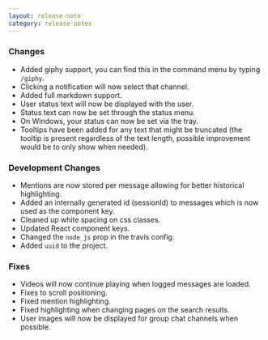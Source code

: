 ```yaml
---
layout: release-note
category: release-notes
---
```


### Changes

- Added giphy support, you can find this in the command menu by typing `/giphy`.
- Clicking a notification will now select that channel.
- Added full markdown support.
- User status text will now be displayed with the user.
- Status text can now be set through the status menu.
- On Windows, your status can now be set via the tray.
- Tooltips have been added for any text that might be truncated (the tooltip is present regardless of the text length, possible improvement would be to only show when needed).

### Development Changes

- Mentions are now stored per message allowing for better historical highlighting.
- Added an internally generated id (sessionId) to messages which is now used as the component key.
- Cleaned up white spacing on css classes.
- Updated React component keys.
- Changed the `node_js` prop in the travis config.
- Added `uuid` to the project.

### Fixes

- Videos will now continue playing when logged messages are loaded.
- Fixes to scroll positioning.
- Fixed mention highlighting.
- Fixed highlighting when changing pages on the search results.
- User images will now be displayed for group chat channels when possible.
